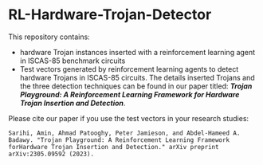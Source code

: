 # RL-Hardware-Trojan-Detector
This repository contains:
- hardware Trojan instances inserted with a reinforcement learning agent in ISCAS-85 benchmark circuits
- Test vectors generated by reinforcement learning agents to detect hardware Trojans in ISCAS-85 circuits.
The details inserted Trojans and the three detection techniques can be found in our paper titled: **_Trojan Playground: A Reinforcement Learning Framework for Hardware Trojan Insertion and Detection_**.

Please cite our paper if you use the test vectors in your research studies:
```
Sarihi, Amin, Ahmad Patooghy, Peter Jamieson, and Abdel-Hameed A. Badawy. "Trojan Playground: A Reinforcement Learning Framework forHardware Trojan Insertion and Detection." arXiv preprint arXiv:2305.09592 (2023).
```
